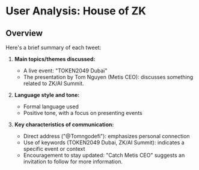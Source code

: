 # User Analysis: House of ZK

## Overview

Here's a brief summary of each tweet:

1. **Main topics/themes discussed:** 
   - A live event: "TOKEN2049 Dubai"
   - The presentation by Tom Nguyen (Metis CEO): discusses something related to ZK/AI Summit.

2. **Language style and tone:**
   - Formal language used
   - Positive tone, with a focus on presenting events

3. **Key characteristics of communication:**

   - Direct address ("@Tomngodefi"): emphasizes personal connection
   - Use of keywords (TOKEN2049 Dubai, ZK/AI Summit): indicates a specific event or context
   - Encouragement to stay updated: "Catch Metis CEO" suggests an invitation to follow for more information.